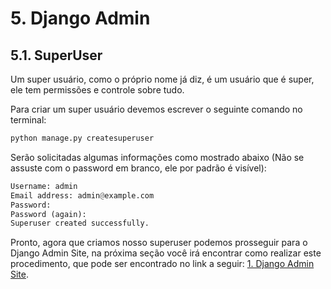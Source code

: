 # 5. Django Admin
## 5.1. SuperUser

Um super usuário, como o próprio nome já diz, é um usuário que é super, ele tem permissões e controle sobre tudo.

Para criar um super usuário devemos escrever o seguinte comando no terminal:

```python
python manage.py createsuperuser
``` 

Serão solicitadas algumas informações como mostrado abaixo (Não se assuste com o password em branco, ele por padrão é visível):

```python 
Username: admin
Email address: admin@example.com
Password:
Password (again):
Superuser created successfully.
```


Pronto, agora que criamos nosso superuser podemos prosseguir para o Django Admin Site, na próxima seção você irá encontrar como realizar este procedimento, que pode ser encontrado no link a seguir: [1. Django Admin Site](https://github.com/nunescarol/es3/tree/main/2.%20django/5.%20Django%20Admin/2.%20Django%20Admin%20Site).
